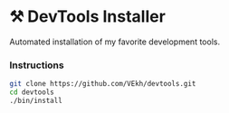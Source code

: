 # ⚒ DevTools Installer

Automated installation of my favorite development tools.

### Instructions
```sh
git clone https://github.com/VEkh/devtools.git
cd devtools
./bin/install
```
